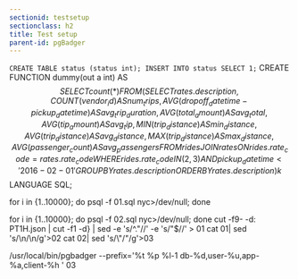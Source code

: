 ```yaml
---
sectionid: testsetup
sectionclass: h2
title: Test setup
parent-id: pgBadger
---
```



`CREATE TABLE status (status int);
INSERT INTO status SELECT 1;`
CREATE FUNCTION dummy(out a int)
    AS $$
SELECT count(*) FROM (
SELECT rates.description, COUNT(vendor_id) AS num_trips,
   AVG(dropoff_datetime - pickup_datetime) AS avg_trip_duration, AVG(total_amount) AS avg_total,
   AVG(tip_amount) AS avg_tip, MIN(trip_distance) AS min_distance, AVG (trip_distance) AS avg_distance, MAX(trip_distance) AS max_distance,
   AVG(passenger_count) AS avg_passengers
 FROM rides
 JOIN rates ON rides.rate_code = rates.rate_code
 WHERE rides.rate_code IN (2,3) AND pickup_datetime < '2016-02-01'
 GROUP BY rates.description
 ORDER BY rates.description) k
 $$
    LANGUAGE SQL;


for i in {1..10000}; do psql -f 01.sql nyc>/dev/null; done

for i in {1..10000}; do psql -f 02.sql nyc>/dev/null; done
cut -f9- -d\: PT1H.json | cut -f1 -d\} | sed -e 's/^."//' -e 's/"$//' > 01
cat 01| sed 's/\\n/\n/g'>02
cat 02| sed 's/\\"/"/g'>03


/usr/local/bin/pgbadger --prefix='%t %p %l-1 db-%d,user-%u,app-%a,client-%h ' 03